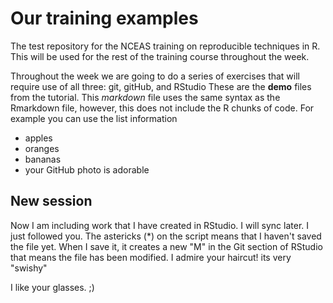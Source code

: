 # Our training examples
The test repository for the NCEAS training on reproducible techniques in R. This will be used for the rest of the training course throughout the week. 

Throughout the week we are going to do a series of exercises that will require use of all three: git, gitHub, and RStudio
These are the **demo** files from the tutorial. 
This *markdown* file uses the same syntax as the Rmarkdown file, however, this does not include the R chunks of code. 
For example you can use the list information

* apples
* oranges
* bananas
* your GitHub photo is adorable

## New session 

Now I am including work that I have created in RStudio. I will sync later. I just followed you. The astericks (*) on the script means that I haven't saved the file yet. When I save it, it creates a new "M" in the Git section of RStudio that means the file has been modified. I admire your haircut! its very "swishy" 

I like your glasses. ;)
